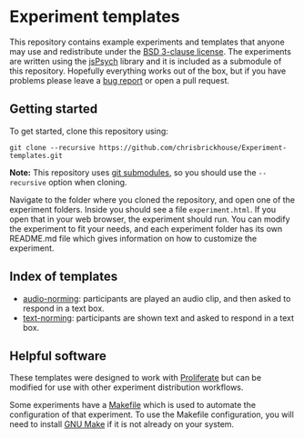 # Experiment templates
This repository contains example experiments and templates that
anyone may use and redistribute under the [BSD 3-clause license](COPYING).
The experiments are written using the [jsPsych](https://www.jspsych.org) library
and it is included as a submodule of this repository. Hopefully everything works
out of the box, but if you have problems please leave a 
[bug report](https://github.com/chrisbrickhouse/Experiment-templates/issues) or open a pull request.

## Getting started
To get started, clone this repository using:
```
git clone --recursive https://github.com/chrisbrickhouse/Experiment-templates.git
```
**Note:** This repository uses [git submodules](https://www.atlassian.com/git/tutorials/git-submodule), so
you should use the `--recursive` option when cloning.

Navigate to the folder where you cloned the repository, and open one of the experiment folders. Inside you
should see a file `experiment.html`. If you open that in your web browser, the experiment should
run. You can modify the experiment to fit your needs, and each experiment folder has its own README.md file 
which gives information on how to customize the experiment.

## Index of templates
* [audio-norming](audio-norming): participants are played an audio clip, and then asked to respond in a text box.
* [text-norming](text-norming): participants are shown text and asked to respond in a text box.

## Helpful software
These templates were designed to work with [Proliferate](https://github.com/sebschu/proliferate-client) but can be 
modified for use with other experiment distribution workflows.

Some experiments have a [Makefile](https://opensource.com/article/18/8/what-how-makefile) which is used to automate the configuration of that experiment. To use the Makefile configuration, you will need to install [GNU Make](https://www.gnu.org/software/make/) if it is not already on your system.
